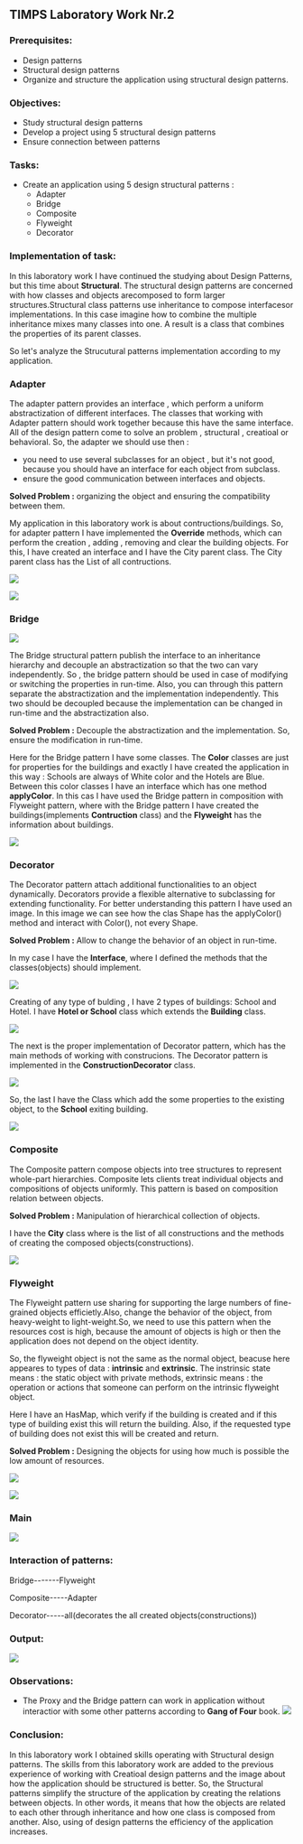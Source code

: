 ## TIMPS Laboratory Work Nr.2


### Prerequisites:
  - Design patterns
  - Structural design patterns
  - Organize and structure the application using structural design patterns.

### Objectives:
  - Study structural design patterns
  - Develop a project using 5 structural design patterns
  - Ensure connection between patterns
 
 ### Tasks: 
 -  Create an application using 5 design structural patterns : 
    - Adapter
    - Bridge
    - Composite
    - Flyweight
    - Decorator 
    
 ### Implementation of task: 
 
 In this laboratory work I have continued the studying about Design Patterns, but this time about **Structural**. The structural design patterns are concerned with how classes and objects arecomposed to form larger structures.Structural class patterns use inheritance to compose interfacesor implementations. In this case imagine how to combine the multiple inheritance mixes many classes into one. A result is a class that combines the properties of its parent classes. 
 
 So let's analyze the Strucutural patterns implementation according to my application.
 
 ### Adapter
 
 The adapter pattern provides an interface , which perform a uniform abstractization of different interfaces. The classes that working with Adapter pattern should work together because this have the same interface. All of the design pattern come to solve an problem , structural , creatioal or behavioral. So, the adapter we should use then : 
 - you need to use several subclasses for an object , but it's not good, because you should have an interface for each object from subclass.
 - ensure the good communication between interfaces and objects. 
 
 **Solved Problem :** organizing the object and ensuring the compatibility between them.
 
 My application in this laboratory work is about contructions/buildings. So, for adapter pattern I have implemented the **Override** methods, which can perform the creation , adding , removing and clear the building objects. For this, I have created an interface and I have the City parent class. The City parent class has the List of all contructions. 
 
 ![](https://github.com/gzaharia/TIMPS/blob/master/lab2_tmps/Screens/targetIterface.PNG)
 
 ![](https://github.com/gzaharia/TIMPS/blob/master/lab2_tmps/Screens/Adapter.PNG) 
 
 ### Bridge 
 
  ![](https://github.com/gzaharia/TIMPS/blob/master/lab2_tmps/Screens/decorator_image.png) 
 
 The Bridge structural pattern publish the interface to an inheritance hierarchy and decouple an abstractization so that the two can vary independently. So , the bridge pattern should be used in case of modifying or switching the properties in run-time. Also, you can through this pattern separate the abstractization and the implementation independently. This two should be decoupled because the implementation can be changed in run-time and the abstractization also. 
 
 **Solved Problem :** Decouple the abstractization and the implementation. So, ensure the modification in run-time.
 
 Here for the Bridge pattern I have some classes. The **Color** classes are just for properties for the buildings and exactly I have created the application in this way : Schools are always of White color and the Hotels are Blue. Between this color classes I have an interface which has one method **applyColor**. 
 In this cas I have used the Bridge pattern in composition with Flyweight pattern, where  with the Bridge pattern I have created the buildings(implements **Contruction** class) and the **Flyweight** has the information about buildings. 
 
 ![](https://github.com/gzaharia/TIMPS/blob/master/lab2_tmps/Screens/bridge.PNG) 
 
 ### Decorator 
 
 The Decorator pattern attach additional functionalities to an object dynamically. Decorators provide a flexible alternative to subclassing for extending functionality. For better understanding this pattern I have used an image. In this image we can see how the clas Shape has the applyColor() method and interact with Color(), not every Shape. 
 
 **Solved Problem :** Allow to change the behavior of an object in run-time.
  
 In my case I have the **Interface**, where I defined the methods that the classes(objects) should implement. 
 
 ![](https://github.com/gzaharia/TIMPS/blob/master/lab2_tmps/Screens/decorator_interface.PNG) 
 
 Creating of any type of bulding , I have 2 types of buildings: School and Hotel. I have **Hotel or School** class which extends the **Building** class. 
 
 ![](https://github.com/gzaharia/TIMPS/blob/master/lab2_tmps/Screens/decorator_class.PNG) 
 
 The next is the proper implementation of Decorator pattern, which has the main methods of working with construcions. The Decorator pattern is implemented in the **ConstructionDecorator** class. 
 
 ![](https://github.com/gzaharia/TIMPS/blob/master/lab2_tmps/Screens/decorator.PNG) 
 
 So, the last I have the Class which add the some properties to the existing object, to the **School** exiting building. 
 
 ![](https://github.com/gzaharia/TIMPS/blob/master/lab2_tmps/Screens/apply_decorator.PNG)
 
 
 ### Composite 
 
 The Composite pattern compose objects into tree structures to represent whole-part hierarchies. Composite lets clients treat individual objects and compositions of objects uniformly. This pattern is based on composition relation between objects. 
 
 **Solved Problem :** Manipulation of hierarchical collection of objects. 
 
 I have the **City** class where is the list of all constructions and the methods of creating the composed objects(constructions). 
 
 ![](https://github.com/gzaharia/TIMPS/blob/master/lab2_tmps/Screens/composite.PNG) 
 
 ### Flyweight 
 
 The Flyweight pattern use sharing for supporting the large numbers of fine-grained objects efficietly.Also, change the behavior of the object, from heavy-weight to light-weight.So, we need to use this pattern when the resources cost is high, because the amount of objects is high or then the application does not depend on the object identity.
 
 So, the flyweight object is not the same as the normal object, beacuse here appeares to types of data : **intrinsic** and **extrinsic**. The instrinsic state means : the static object with private methods, extrinsic means : the operation or actions that someone can perform on the intrinsic flyweight object. 
 
 Here I have an HasMap, which verify if the building is created and if this type of building exist this will return the building. Also, if the requested type of building does not exist this will be created and return.
 
 
 **Solved Problem :** Designing the objects for using how much is possible the low amount of resources. 
 
 ![](https://github.com/gzaharia/TIMPS/blob/master/lab2_tmps/Screens/flyweght_image.PNG)
 
![](https://github.com/gzaharia/TIMPS/blob/master/lab2_tmps/Screens/flyweight.PNG)

### Main

![](https://github.com/gzaharia/TIMPS/blob/master/lab2_tmps/Screens/main.PNG)

### Interaction of patterns:

Bridge-------Flyweight

Composite-----Adapter 

Decorator-----all(decorates the all created objects(constructions))


### Output:

![](https://github.com/gzaharia/TIMPS/blob/master/lab2_tmps/Screens/output.PNG) 

### Observations:
- The Proxy and the Bridge pattern can work in application without interactior with some other patterns according to **Gang of Four** book.
![](https://github.com/gzaharia/TIMPS/blob/master/lab2_tmps/Screens/Interactions.PNG)


### Conclusion:
In this laboratory work I obtained skills operating with Structural design patterns. The skills from this laboratory work are added to the previous experience of working with Creatioal design patterns and the image about how the application should be structured is better. So, the Structural patterns simplify the structure of the application by creating the relations between objects. In other words, it means that how the objects are related to each other through inheritance  and how one class is composed from another. Also, using of design patterns the efficiency of the application increases.
